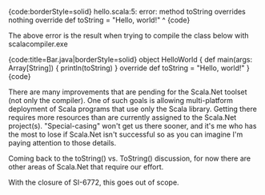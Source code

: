 {code:borderStyle=solid}
hello.scala:5: error: method toString overrides nothing
        override def toString = "Hello, world!"
                     ^
 {code} 

The above error is the result when trying to compile the class below with scalacompiler.exe
 
 
{code:title=Bar.java|borderStyle=solid}
  object HelloWorld {
    def main(args: Array[String]) {
      println(toString)
    }
    override def toString = "Hello, world!"
  }
 {code} 


There are many improvements that are pending for the Scala.Net toolset (not only the compiler). One of such goals is allowing multi-platform deployment of Scala programs that use only the Scala library. Getting there requires more resources than are currently assigned to the Scala.Net project(s). "Special-casing" won't get us there sooner, and it's me who has the most to lose if Scala.Net isn't successful so as you can imagine I'm paying attention to those details.

Coming back to the toString() vs. ToString() discussion, for now there are other areas of Scala.Net that require our effort.

With the closure of SI-6772, this goes out of scope.
